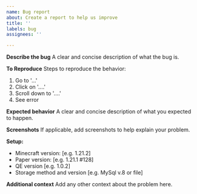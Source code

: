 ```yaml
---
name: Bug report
about: Create a report to help us improve
title: ''
labels: bug
assignees: ''

---
```


**Describe the bug**
A clear and concise description of what the bug is.

**To Reproduce**
Steps to reproduce the behavior:
1. Go to '...'
2. Click on '....'
3. Scroll down to '....'
4. See error

**Expected behavior**
A clear and concise description of what you expected to happen.

**Screenshots**
If applicable, add screenshots to help explain your problem.

**Setup:**
 - Minecraft version: [e.g. 1.21.2]
 - Paper version: [e.g. 1.21.1 #128]
 - QE version [e.g. 1.0.2]
 - Storage method and version [e.g. MySql v.8 or file]

**Additional context**
Add any other context about the problem here.

